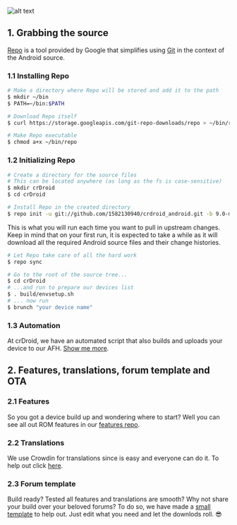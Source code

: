 ![alt text][logo]

[logo]:https://crdroid.net/images/logo.png "crDroid Android"

## 1. Grabbing the source ##

[Repo](http://source.android.com/source/developing.html) is a tool provided by Google that
simplifies using [Git](http://git-scm.com/book) in the context of the Android source.

### 1.1 Installing Repo ###

```bash
# Make a directory where Repo will be stored and add it to the path
$ mkdir ~/bin
$ PATH=~/bin:$PATH

# Download Repo itself
$ curl https://storage.googleapis.com/git-repo-downloads/repo > ~/bin/repo

# Make Repo executable
$ chmod a+x ~/bin/repo
```

### 1.2 Initializing Repo ###

```bash
# Create a directory for the source files
# This can be located anywhere (as long as the fs is case-sensitive)
$ mkdir crDroid
$ cd crDroid

# Install Repo in the created directory
$ repo init -u git://github.com/1582130940/crdroid_android.git -b 9.0-mod
```

This is what you will run each time you want to pull in upstream changes. Keep in mind that on your
first run, it is expected to take a while as it will download all the required Android source files
and their change histories.

```bash
# Let Repo take care of all the hard work
$ repo sync
```

```bash
# Go to the root of the source tree...
$ cd crDroid
# ...and run to prepare our devices list
$ . build/envsetup.sh
# ... now run
$ brunch "your device name"
```

### 1.3 Automation ###

At crDroid, we have an automated script that also builds and uploads your device to our AFH.
[Show me more](https://github.com/crdroidandroid/crdroid_build).

## 2. Features, translations, forum template and OTA ##

### 2.1 Features ###
So you got a device build up and wondering where to start?
Well you can see all out ROM features in our [features repo](https://github.com/crdroidandroid/crdroid_features#crdroid-android).

### 2.2 Translations ###
We use Crowdin for translations since is easy and everyone can do it.
To help out click [here](https://github.com/crdroidandroid/crdroid_features#translations).

### 2.3 Forum template ###
Build ready? Tested all features and translations are smooth?
Why not share your build over your beloved forums?
To do so, we have made a [small template](https://github.com/crdroidandroid/crdroid_features/blob/9.0/ForumPostTemplate) to help out. Just edit what you need and let the downlods roll. :sunglasses:
